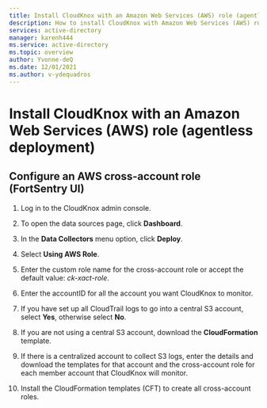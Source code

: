 ```yaml
---
title: Install CloudKnox with an Amazon Web Services (AWS) role (agentless deployment)
description: How to install CloudKnox with Amazon Web Services (AWS) role (agentless deployment).
services: active-directory
manager: karenh444
ms.service: active-directory
ms.topic: overview
author: Yvonne-deQ
ms.date: 12/01/2021
ms.author: v-ydequadros
---
```


# Install CloudKnox with an Amazon Web Services (AWS) role (agentless deployment)

## Configure an AWS cross-account role (FortSentry UI)

1. Log in to the CloudKnox admin console.

2. To open the data sources page, click **Dashboard**.

3. In the **Data Collectors** menu option, click **Deploy**. 

4. Select **Using AWS Role**.

5. Enter the custom role name for the cross-account role or accept the default value: *ck-xact-role*.

6. Enter the accountID for all the account you want CloudKnox to monitor.

7. If you have set up all CloudTrail logs to go into a central S3 account, select **Yes**, otherwise select **No**.

8. If you are not using a central S3 account, download the **CloudFormation** template.

9. If there is a centralized account to collect S3 logs, enter the details and download the templates for that account and the cross-account role for each member account that CloudKnox will monitor.

10. Install the CloudFormation templates (CFT) to create all cross-account roles.

<!---Refer to original file for more info: https://docs.cloudknox.io/Product%20Documentation%2098db130474114c96be4b3c4f27a0b297/Product%20Manual%20c971e817e9c04741b196eb35b32115a2/Install%20CloudKnox%20with%20AWS%20role%20(agentless%20deploym%20a6b50c42b2d046829f29002726e267c9.html)--->
